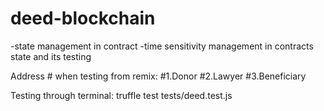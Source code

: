# deed-blockchain

-state management in contract 
-time sensitivity management in contracts state and its testing

Address # when testing from remix:
#1.Donor
#2.Lawyer
#3.Beneficiary

Testing through terminal:
truffle test tests/deed.test.js 